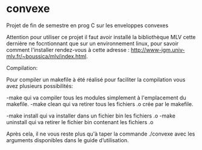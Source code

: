 # convexe
Projet de fin de semestre en prog C sur les enveloppes convexes

Attention pour utiliser ce projet il faut avoir installé la bibliothèque MLV cette dernière ne focntionnant que sur un environnement linux, pour savoir comment l'installer rendez-vous à cette adresse : http://www-igm.univ-mlv.fr/~boussica/mlv/index.html.

Compilation:

Pour compiler un makefile à été réalisé pour faciliter la compilation vous avez plusieurs possibilités:

-make qui va compiler tous les modules simplement à l'emplacement du makefile.
-make clean qui va retirer tous les fichiers .o crée par le makefile.

-make install qui va installer dans un fichier bin les fichiers .o
-make uninstall qui va retirer le fichier bin contenant les fichiers .o 

 Après cela, il ne vous reste plus qu'à taper la commande ./convexe avec les arguments disponibles dans le guide d’utilisation.
